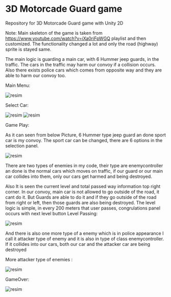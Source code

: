 # 3D Motorcade Guard game
Repository for 3D Motorcade Guard game with Unity 2D

Note: Main skeleton of the game is taken from https://www.youtube.com/watch?v=iXa0riFpWGQ playlist and then customized. The functionality changed a lot and only the road (highway) sprite is stayed same.

The main logic is guarding a main car, with 6 Hummer jeep guards, in the traffic. The cars in the traffic may harm our convoy if a collision occurs. Also there exists police cars which comes from opposite way and they are able to harm our convoy too.

Main Menu: 

![resim](https://user-images.githubusercontent.com/55497058/116768757-c040cb00-aa41-11eb-9bec-df04000ec945.png)

Select Car: 

![resim](https://user-images.githubusercontent.com/55497058/116768776-d77fb880-aa41-11eb-871a-5d0dfa9ad7b7.png) ![resim](https://user-images.githubusercontent.com/55497058/116768780-e23a4d80-aa41-11eb-8a72-d58b67ac66a0.png)

Game Play: 

 As it can seen from below Picture, 6 Hummer type jeep guard an done sport car is my 
convoy. The sport car can be changed, there are 6 options in the selection panel.

![resim](https://user-images.githubusercontent.com/55497058/116768811-2594bc00-aa42-11eb-8e8d-c72cd30a2ed6.png) 

There are two types of enemies in my code, their type are enemycontroller an done is the 
normal cars which moves on traffic, if our guard or our main car collides into them, only our cars 
get harmed and being destroyed.

Also It is seen the current level and total passed way information top right corner.
In our convoy, main car is not allowed to go outside of the road, it cant do it. But Guards are able 
to do it and if they go outside of the road from right or left, then those guards are also being 
destroyed.
The level logic is simple, in every 200 meters that user passes, congrulations panel occurs with 
next level button Level Passing:

![resim](https://user-images.githubusercontent.com/55497058/116769102-6d1b4800-aa42-11eb-8c28-4aebe603aa1f.png)

And there is also one more type of a enemy which is in police appearance I call it attacker type of 
enemy and it is also in type of class enemycontroller. If it collides into our cars, both our car and 
the attacker car are being destroyed

More attacker type of enemies : 

![resim](https://user-images.githubusercontent.com/55497058/116769135-ad7ac600-aa42-11eb-8dd5-be2207cd5b1f.png)




GameOver: 

![resim](https://user-images.githubusercontent.com/55497058/116769150-c5524a00-aa42-11eb-9fd6-88d5004a334b.png)





